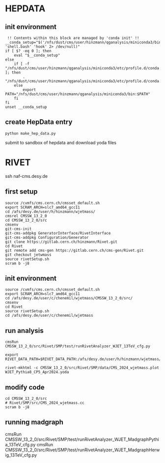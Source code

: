 # HEPDATA

## init environment

```
 !! Contents within this block are managed by 'conda init' !!
__conda_setup="$('/nfs/dust/cms/user/hinzmann/qganalysis/miniconda3/bin/conda' 'shell.bash' 'hook' 2> /dev/null)"
if [ $? -eq 0 ]; then
    eval "$__conda_setup"
else
    if [ -f "/nfs/dust/cms/user/hinzmann/qganalysis/miniconda3/etc/profile.d/conda.sh" ]; then
        . "/nfs/dust/cms/user/hinzmann/qganalysis/miniconda3/etc/profile.d/conda.sh"
    else
        export PATH="/nfs/dust/cms/user/hinzmann/qganalysis/miniconda3/bin:$PATH"
    fi
fi
unset __conda_setup
```

## create HepData entry

```
python make_hep_data.py
```

submit to sandbox of hepdata and download yoda files

# RIVET

ssh naf-cms.desy.de

## first setup

```
source /cvmfs/cms.cern.ch/cmsset_default.sh
export SCRAM_ARCH=slc7_amd64_gcc11
cd /afs/desy.de/user/h/hinzmann/wjetmass/
cmsrel CMSSW_13_2_0
cd CMSSW_13_2_0/src
cmsenv
git-cms-init
git-cms-addpkg GeneratorInterface/RivetInterface
git-cms-addpkg Configuration/Generator
git clone https://gitlab.cern.ch/hinzmann/Rivet.git
cd Rivet
git remote add cms-gen https://gitlab.cern.ch/cms-gen/Rivet.git
git checkout jetwmass
source rivetSetup.sh
scram b -j8
```

## init environment

```
source /cvmfs/cms.cern.ch/cmsset_default.sh
export SCRAM_ARCH=slc7_amd64_gcc11
cd /afs/desy.de/user/c/chenemil/wjetmass/CMSSW_13_2_0/src/
cmsenv
cd Rivet
source rivetSetup.sh
cd /afs/desy.de/user/c/chenemil/wjetmass
```

## run analysis

```
cmsRun CMSSW_13_2_0/src/Rivet/SMP/test/runRivetAnalyzer_WJET_13TeV_cfg.py

export RIVET_DATA_PATH=$RIVET_DATA_PATH:/afs/desy.de/user/h/hinzmann/wjetmass/CMSSW_13_2_0/src/Rivet/SMP/data/

rivet-mkhtml -c CMSSW_13_2_0/src/Rivet/SMP/data/CMS_2024_wjetmass.plot WJET_Pythia8_CP5_Apr2024.yoda
```

## modify code

```
cd CMSSW_13_2_0/src
# Rivet/SMP/src/CMS_2024_wjetmass.cc
scram b -j8
```
## running madgraph
cmsRun CMSSW_13_2_0/src/Rivet/SMP/test/runRivetAnalyzer_WJET_MadgraphPythia_13TeV_cfg.py
cmsRun CMSSW_13_2_0/src/Rivet/SMP/test/runRivetAnalyzer_WJET_MadgraphHerwig_13TeV_cfg.py
